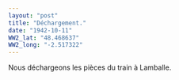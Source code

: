 ```yaml
---
layout: "post"
title: "Déchargement."
date: "1942-10-11"
WW2_lat: "48.468637"
WW2_long: "-2.517322"
---
```


Nous déchargeons les pièces du train à Lamballe.


<div class="histoire"></div>

<div class="commentaire"></div>